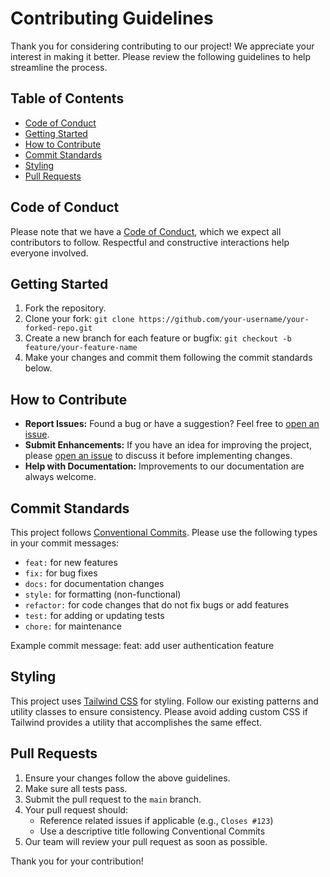 # Contributing Guidelines

Thank you for considering contributing to our project! We appreciate your interest in making it better. Please review the following guidelines to help streamline the process.

## Table of Contents
- [Code of Conduct](#code-of-conduct)
- [Getting Started](#getting-started)
- [How to Contribute](#how-to-contribute)
- [Commit Standards](#commit-standards)
- [Styling](#styling)
- [Pull Requests](#pull-requests)

## Code of Conduct
Please note that we have a [Code of Conduct](CODE_OF_CONDUCT.md), which we expect all contributors to follow. Respectful and constructive interactions help everyone involved.

## Getting Started
1. Fork the repository.
2. Clone your fork: `git clone https://github.com/your-username/your-forked-repo.git`
3. Create a new branch for each feature or bugfix: `git checkout -b feature/your-feature-name`
4. Make your changes and commit them following the commit standards below.

## How to Contribute
- **Report Issues:** Found a bug or have a suggestion? Feel free to [open an issue](https://github.com/OmarOlate/angular-19-tailwind-backoffice-base-project).
- **Submit Enhancements:** If you have an idea for improving the project, please [open an issue](https://github.com/OmarOlate/angular-19-tailwind-backoffice-base-project) to discuss it before implementing changes.
- **Help with Documentation:** Improvements to our documentation are always welcome.

## Commit Standards
This project follows [Conventional Commits](https://www.conventionalcommits.org/en/v1.0.0/). Please use the following types in your commit messages:
- `feat:` for new features
- `fix:` for bug fixes
- `docs:` for documentation changes
- `style:` for formatting (non-functional)
- `refactor:` for code changes that do not fix bugs or add features
- `test:` for adding or updating tests
- `chore:` for maintenance

Example commit message:
feat: add user authentication feature

## Styling
This project uses [Tailwind CSS](https://tailwindcss.com/) for styling. Follow our existing patterns and utility classes to ensure consistency. Please avoid adding custom CSS if Tailwind provides a utility that accomplishes the same effect.

## Pull Requests
1. Ensure your changes follow the above guidelines.
2. Make sure all tests pass.
3. Submit the pull request to the `main` branch.
4. Your pull request should:
   - Reference related issues if applicable (e.g., `Closes #123`)
   - Use a descriptive title following Conventional Commits
5. Our team will review your pull request as soon as possible.

Thank you for your contribution!
